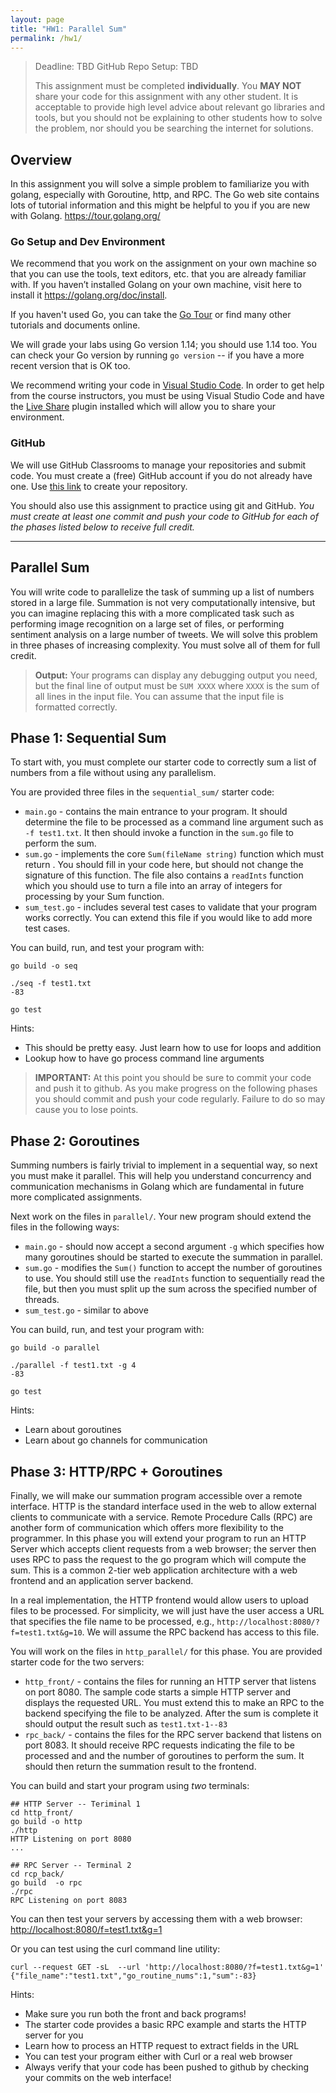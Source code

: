 ```yaml
---
layout: page
title: "HW1: Parallel Sum"
permalink: /hw1/
---
```


> Deadline: TBD
> GitHub Repo Setup: TBD
> 
> This assignment must be completed **individually**. You **MAY NOT** share your code for this assignment with any other student. It is acceptable to provide high level advice about relevant go libraries and tools, but you should not be explaining to other students how to solve the problem, nor should you be searching the internet for solutions.


## Overview 
In this assignment you will solve a simple problem to familiarize you with golang, especially with Goroutine, http, and RPC. The Go web site contains lots of tutorial information and this might be helpful to you if you are new with Golang. https://tour.golang.org/

### Go Setup and Dev Environment

We recommend that you work on the assignment on your own machine so that you can use the tools, text editors, etc. that you are already familiar with. 
If you haven’t installed Golang on your own machine, visit here to install it https://golang.org/doc/install. 

If you haven't used Go, you can take the [Go Tour](https://tour.golang.org/list) or find many other tutorials and documents online.

We will grade your labs using Go version 1.14; you should use 1.14 too. You can check your Go version by running `go version` -- if you have a more recent version that is OK too.

We recommend writing your code in [Visual Studio Code](https://code.visualstudio.com/). In order to get help from the course instructors, you must be using Visual Studio Code and have the [Live Share](https://marketplace.visualstudio.com/items?itemName=MS-vsliveshare.vsliveshare) plugin installed which will allow you to share your environment.

### GitHub

We will use GitHub Classrooms to manage your repositories and submit code. You must create a (free) GitHub account if you do not already have one. Use [this link](#) to create your repository.

You should also use this assignment to practice using git and GitHub. *You must create at least one commit and push your code to GitHub for each of the phases listed below to receive full credit.*

---

## Parallel Sum
You will write code to parallelize the task of summing up a list of numbers stored in a large file. Summation is not very computationally intensive, but you can imagine replacing this with a more complicated task such as performing image recognition on a large set of files, or performing sentiment analysis on a large number of tweets. We will solve this problem in three phases of increasing complexity. You must solve all of them for full credit.

> **Output:** Your programs can display any debugging output you need, but the final line of output must be `SUM XXXX` where `XXXX` is the sum of all lines in the input file. You can assume that the input file is formatted correctly.

## Phase 1: Sequential Sum
To start with, you must complete our starter code to correctly sum a list of numbers from a file without using any parallelism.

You are provided three files in the  `sequential_sum/` starter code:
  - `main.go` - contains the main entrance to your program. It should determine the file to be processed as a command line argument such as `-f test1.txt`. It then should invoke a function in the `sum.go` file to perform the sum.
  - `sum.go` - implements the core `Sum(fileName string)` function which must return . You should fill in your code here, but should not change the signature of this function. The file also contains a `readInts` function which you should use to turn a file into an array of integers for processing by your Sum function.
  - `sum_test.go` - includes several test cases to validate that your program works correctly. You can extend this file if you would like to add more test cases. 

You can build, run, and test your program with:
```
go build -o seq

./seq -f test1.txt
-83

go test
```

Hints:
  - This should be pretty easy. Just learn how to use for loops and addition
  - Lookup how to have go process command line arguments

> **IMPORTANT:** At this point you should be sure to commit your code and push it to github. As you make progress on the following phases you should commit and push your code regularly. Failure to do so may cause you to lose points.

## Phase 2: Goroutines
Summing numbers is fairly trivial to implement in a sequential way, so next you must make it parallel. This will help you understand concurrency and communication mechanisms in Golang which are fundamental in future more complicated assignments.

Next work on the files in `parallel/`. Your new program should extend the files in the following ways:
  - `main.go` - should now accept a second argument `-g` which specifies how many goroutines should be started to execute the summation in parallel.
  - `sum.go` - modifies the `Sum()` function to accept the number of goroutines to use. You should still use the `readInts` function to sequentially read the file, but then you must split up the sum across the specified number of threads.
  - `sum_test.go` - similar to above

You can build, run, and test your program with:
```
go build -o parallel

./parallel -f test1.txt -g 4
-83

go test
```

Hints:
  - Learn about goroutines
  - Learn about go channels for communication

## Phase 3: HTTP/RPC + Goroutines
Finally, we will make our summation program accessible over a remote interface. HTTP is the standard interface used in the web to allow external clients to communicate with a service. Remote Procedure Calls (RPC) are another form of communication which offers more flexibility to the programmer. In this phase you will extend your program to run an HTTP Server which accepts client requests from a web browser; the server then uses RPC to pass the request to the go program which will compute the sum. This is a common 2-tier web application architecture with a web frontend and an application server backend.

In a real implementation, the HTTP frontend would allow users to upload files to be processed. For simplicity, we will just have the user access a URL that specifies the file name to be processed, e.g., `http://localhost:8080/?f=test1.txt&g=10`. We will assume the RPC backend has access to this file.

You will work on the files in `http_parallel/` for this phase. You are provided starter code for the two servers:
  - `http_front/` - contains the files for running an HTTP server that listens on port 8080. The sample code starts a simple HTTP server and displays the requested URL. You must extend this to make an RPC to the backend specifying the file to be analyzed. After the sum is complete it should output the result such as `test1.txt-1--83`
  - `rpc_back/` - contains the files for the RPC server backend that listens on port 8083. It should receive RPC requests indicating the file to be processed and and the number of goroutines to perform the sum. It should then return the summation result to the frontend.

You can build and start your program using *two* terminals:
```
## HTTP Server -- Teriminal 1
cd http_front/
go build -o http
./http
HTTP Listening on port 8080
...

## RPC Server -- Terminal 2
cd rcp_back/
go build  -o rpc
./rpc
RPC Listening on port 8083
```

You can then test your servers by accessing them with a web browser: [http://localhost:8080/f=test1.txt&g=1](http://localhost:8080/f=test1.txt&g=1)

Or you can test using the curl command line utility:
```
curl --request GET -sL  --url 'http://localhost:8080/?f=test1.txt&g=1'
{"file_name":"test1.txt","go_routine_nums":1,"sum":-83}
```
Hints:
  - Make sure you run both the front and back programs!
  - The starter code provides a basic RPC example and starts the HTTP server for you
  - Learn how to process an HTTP request to extract fields in the URL
  - You can test your program either with Curl or a real web browser
  - Always verify that your code has been pushed to github by checking your commits on the web interface!
